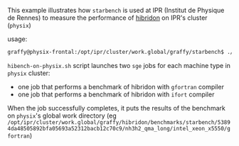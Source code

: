 This example illustrates how `starbench` is used at IPR (Institut de Physique de Rennes) to measure the performance of [hibridon](https://github.com/hibridon/hibridon) on IPR's cluster (`physix`)

usage:

```sh
graffy@physix-frontal:/opt/ipr/cluster/work.global/graffy/starbench$ ./hibench-on-physix.sh 53894da48505892bfa05693a52312bacb12c70c9
```

`hibench-on-physix.sh` script launches two `sge` jobs for each machine type in `physix` cluster:
- one job that performs a benchmark of hibridon with `gfortran` compiler
- one job that performs a benchmark of hibridon with `ifort` compiler

When the job successfully completes, it puts the results of the benchmark on `physix`'s global work directory (eg `/opt/ipr/cluster/work.global/graffy/hibridon/benchmarks/starbench/53894da48505892bfa05693a52312bacb12c70c9/nh3h2_qma_long/intel_xeon_x5550/gfortran`)


